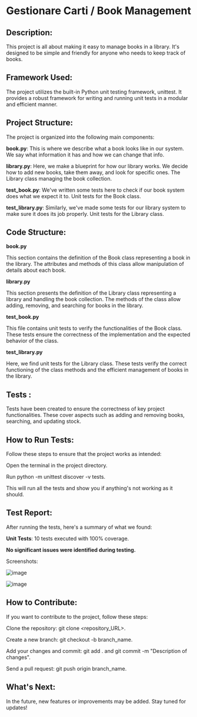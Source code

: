 # Gestionare Carti / Book Management

## Description:

This project is all about making it easy to manage books in a library. It's designed to be simple and friendly for anyone who needs to keep track of books.

## Framework Used:

The project utilizes the built-in Python unit testing framework, unittest. It provides a robust framework for writing and running unit tests in a modular and efficient manner.

## Project Structure:

The project is organized into the following main components:

__book.py__: This is where we describe what a book looks like in our system. We say what information it has and how we can change that info.

__library.py__: Here, we make a blueprint for how our library works. We decide how to add new books, take them away, and look for specific ones. 
                The Library class managing the book collection.

__test_book.py__:  We've written some tests here to check if our book system does what we expect it to. Unit tests for the Book class.

__test_library.py__: Similarly, we've made some tests for our library system to make sure it does its job properly. Unit tests for the Library class.

## Code Structure:

__book.py__

This section contains the definition of the Book class representing a book in the library. The attributes and methods of this class allow manipulation of details about each book.

__library.py__

This section presents the definition of the Library class representing a library and handling the book collection. The methods of the class allow adding, removing, and searching for books in the library.

__test_book.py__

This file contains unit tests to verify the functionalities of the Book class. These tests ensure the correctness of the implementation and the expected behavior of the class.

__test_library.py__

Here, we find unit tests for the Library class. These tests verify the correct functioning of the class methods and the efficient management of books in the library.

## Tests :

Tests have been created to ensure the correctness of key project functionalities. These cover aspects such as adding and removing books, searching, and updating stock.

## How to Run Tests:

Follow these steps to ensure that the project works as intended:

Open the terminal in the project directory.

Run python -m unittest discover -v tests. 

This will run all the tests and show you if anything's not working as it should.

## Test Report:

After running the tests, here's a summary of what we found:

__Unit Tests__: 10 tests executed with 100% coverage.

__No significant issues were identified during testing.__

Screenshots:

![image](https://github.com/AdrianMold/GestionareCartiTestareAutomata/assets/85124099/f8abb823-b751-42e2-9d40-375caceeb657)

![image](https://github.com/AdrianMold/GestionareCartiTestareAutomata/assets/85124099/92f04463-e891-4d37-a94b-1f1afcaf84cf)



## How to Contribute:

If you want to contribute to the project, follow these steps:

Clone the repository: git clone <repository_URL>.

Create a new branch: git checkout -b branch_name.

Add your changes and commit: git add . and git commit -m "Description of changes".

Send a pull request: git push origin branch_name.


## What's Next:

In the future, new features or improvements may be added. Stay tuned for updates!
